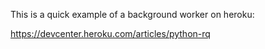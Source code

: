 This is a quick example of a background worker on heroku:

https://devcenter.heroku.com/articles/python-rq

